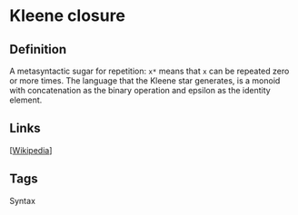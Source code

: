 # Kleene closure

## Definition
A metasyntactic sugar for repetition: ```x*``` means that ```x``` can be repeated zero or more times. The language that the Kleene star generates, is a monoid with concatenation as the binary operation and epsilon as the identity element.

## Links


[[Wikipedia](http://en.wikipedia.org/wiki/Kleene_star)]

## Tags
Syntax


